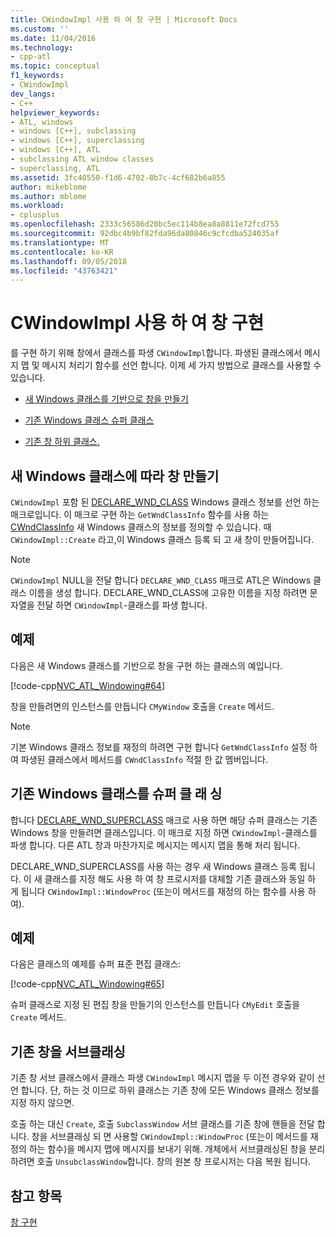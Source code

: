 ```yaml
---
title: CWindowImpl 사용 하 여 창 구현 | Microsoft Docs
ms.custom: ''
ms.date: 11/04/2016
ms.technology:
- cpp-atl
ms.topic: conceptual
f1_keywords:
- CWindowImpl
dev_langs:
- C++
helpviewer_keywords:
- ATL, windows
- windows [C++], subclassing
- windows [C++], superclassing
- windows [C++], ATL
- subclassing ATL window classes
- superclassing, ATL
ms.assetid: 3fc40550-f1d6-4702-8b7c-4cf682b6a855
author: mikeblome
ms.author: mblome
ms.workload:
- cplusplus
ms.openlocfilehash: 2333c56586d20bc5ec114b8ea8a8811e72fcd755
ms.sourcegitcommit: 92dbc4b9bf82fda96da80846c9cfcdba524035af
ms.translationtype: MT
ms.contentlocale: ko-KR
ms.lasthandoff: 09/05/2018
ms.locfileid: "43763421"
---
```

# <a name="implementing-a-window-with-cwindowimpl"></a>CWindowImpl 사용 하 여 창 구현

를 구현 하기 위해 창에서 클래스를 파생 `CWindowImpl`합니다. 파생된 클래스에서 메시지 맵 및 메시지 처리기 함수를 선언 합니다. 이제 세 가지 방법으로 클래스를 사용할 수 있습니다.

- [새 Windows 클래스를 기반으로 창을 만들기](#_atl_creating_a_window_based_on_a_new_windows_class)

- [기존 Windows 클래스 슈퍼 클래스](#_atl_superclassing_an_existing_windows_class)

- [기존 창 하위 클래스.](#_atl_subclassing_an_existing_window)

##  <a name="_atl_creating_a_window_based_on_a_new_windows_class"></a> 새 Windows 클래스에 따라 창 만들기

`CWindowImpl` 포함 된 [DECLARE_WND_CLASS](reference/window-class-macros.md#declare_wnd_class) Windows 클래스 정보를 선언 하는 매크로입니다. 이 매크로 구현 하는 `GetWndClassInfo` 함수를 사용 하는 [CWndClassInfo](../atl/reference/cwndclassinfo-class.md) 새 Windows 클래스의 정보를 정의할 수 있습니다. 때 `CWindowImpl::Create` 라고,이 Windows 클래스 등록 되 고 새 창이 만들어집니다.

> [!NOTE]
>  `CWindowImpl` NULL을 전달 합니다 `DECLARE_WND_CLASS` 매크로 ATL은 Windows 클래스 이름을 생성 합니다. DECLARE_WND_CLASS에 고유한 이름을 지정 하려면 문자열을 전달 하면 `CWindowImpl`-클래스를 파생 합니다.

## <a name="example"></a>예제

다음은 새 Windows 클래스를 기반으로 창을 구현 하는 클래스의 예입니다.

[!code-cpp[NVC_ATL_Windowing#64](../atl/codesnippet/cpp/implementing-a-window-with-cwindowimpl_1.h)]

창을 만들려면의 인스턴스를 만듭니다 `CMyWindow` 호출을 `Create` 메서드.

> [!NOTE]
>  기본 Windows 클래스 정보를 재정의 하려면 구현 합니다 `GetWndClassInfo` 설정 하 여 파생된 클래스에서 메서드를 `CWndClassInfo` 적절 한 값 멤버입니다.

##  <a name="_atl_superclassing_an_existing_windows_class"></a> 기존 Windows 클래스를 슈퍼 클 래 싱

합니다 [DECLARE_WND_SUPERCLASS](reference/window-class-macros.md#declare_wnd_superclass) 매크로 사용 하면 해당 슈퍼 클래스는 기존 Windows 창을 만들려면 클래스입니다. 이 매크로 지정 하면 `CWindowImpl`-클래스를 파생 합니다. 다른 ATL 창과 마찬가지로 메시지는 메시지 맵을 통해 처리 됩니다.

DECLARE_WND_SUPERCLASS를 사용 하는 경우 새 Windows 클래스 등록 됩니다. 이 새 클래스를 지정 해도 사용 하 여 창 프로시저를 대체할 기존 클래스와 동일 하 게 됩니다 `CWindowImpl::WindowProc` (또는이 메서드를 재정의 하는 함수를 사용 하 여).

## <a name="example"></a>예제

다음은 클래스의 예제를 슈퍼 표준 편집 클래스:

[!code-cpp[NVC_ATL_Windowing#65](../atl/codesnippet/cpp/implementing-a-window-with-cwindowimpl_2.h)]

슈퍼 클래스로 지정 된 편집 창을 만들기의 인스턴스를 만듭니다 `CMyEdit` 호출을 `Create` 메서드.

##  <a name="_atl_subclassing_an_existing_window"></a> 기존 창을 서브클래싱

기존 창 서브 클래스에서 클래스 파생 `CWindowImpl` 메시지 맵을 두 이전 경우와 같이 선언 합니다. 단, 하는 것 이므로 하위 클래스는 기존 창에 모든 Windows 클래스 정보를 지정 하지 않으면.

호출 하는 대신 `Create`, 호출 `SubclassWindow` 서브 클래스를 기존 창에 핸들을 전달 합니다. 창을 서브클래싱 되 면 사용할 `CWindowImpl::WindowProc` (또는이 메서드를 재정의 하는 함수)을 메시지 맵에 메시지를 보내기 위해. 개체에서 서브클래싱된 창을 분리 하려면 호출 `UnsubclassWindow`합니다. 창의 원본 창 프로시저는 다음 복원 됩니다.

## <a name="see-also"></a>참고 항목

[창 구현](../atl/implementing-a-window.md)


